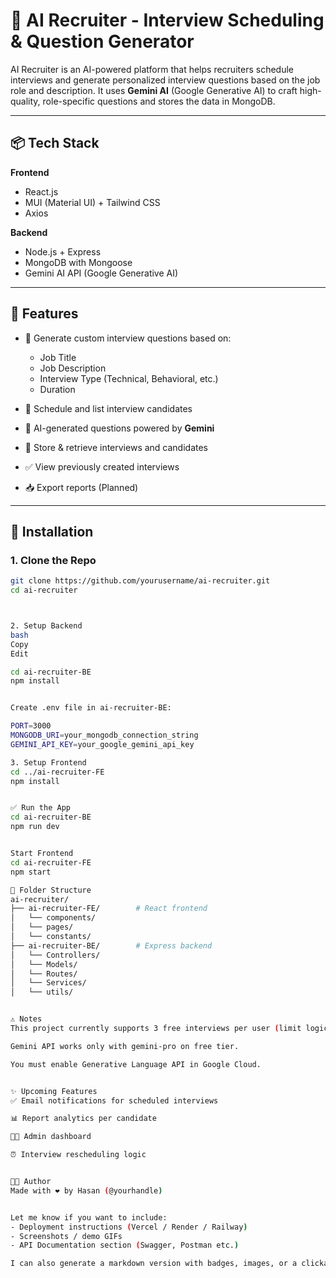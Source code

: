 # 🤖 AI Recruiter - Interview Scheduling & Question Generator

AI Recruiter is an AI-powered platform that helps recruiters schedule interviews and generate personalized interview questions based on the job role and description. It uses **Gemini AI** (Google Generative AI) to craft high-quality, role-specific questions and stores the data in MongoDB.

---

## 📦 Tech Stack

**Frontend**  
- React.js  
- MUI (Material UI) + Tailwind CSS  
- Axios

**Backend**  
- Node.js + Express  
- MongoDB with Mongoose  
- Gemini AI API (Google Generative AI)

---

## 🚀 Features

- 🌟 Generate custom interview questions based on:
  - Job Title
  - Job Description
  - Interview Type (Technical, Behavioral, etc.)
  - Duration

- 👤 Schedule and list interview candidates
- 🧠 AI-generated questions powered by **Gemini**
- 💾 Store & retrieve interviews and candidates
- ✅ View previously created interviews
- 📥 Export reports (Planned)

---

## 🔧 Installation

### 1. Clone the Repo

```bash
git clone https://github.com/yourusername/ai-recruiter.git
cd ai-recruiter



2. Setup Backend
bash
Copy
Edit

cd ai-recruiter-BE
npm install


Create .env file in ai-recruiter-BE:

PORT=3000
MONGODB_URI=your_mongodb_connection_string
GEMINI_API_KEY=your_google_gemini_api_key

3. Setup Frontend
cd ../ai-recruiter-FE
npm install


✅ Run the App
cd ai-recruiter-BE
npm run dev


Start Frontend
cd ai-recruiter-FE
npm start

📂 Folder Structure
ai-recruiter/
├── ai-recruiter-FE/        # React frontend
│   └── components/
│   └── pages/
│   └── constants/
├── ai-recruiter-BE/        # Express backend
│   └── Controllers/
│   └── Models/
│   └── Routes/
│   └── Services/
│   └── utils/


⚠️ Notes
This project currently supports 3 free interviews per user (limit logic to be added).

Gemini API works only with gemini-pro on free tier.

You must enable Generative Language API in Google Cloud.


✨ Upcoming Features
✅ Email notifications for scheduled interviews

📊 Report analytics per candidate

🧑‍💼 Admin dashboard

⏰ Interview rescheduling logic


👨‍💻 Author
Made with ❤️ by Hasan (@yourhandle)


Let me know if you want to include:
- Deployment instructions (Vercel / Render / Railway)
- Screenshots / demo GIFs  
- API Documentation section (Swagger, Postman etc.)

I can also generate a markdown version with badges, images, or a clickable table of contents.
